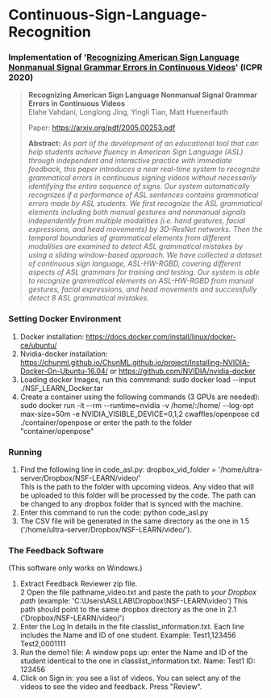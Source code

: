 # Continuous-Sign-Language-Recognition
### Implementation of '[Recognizing American Sign Language Nonmanual Signal Grammar Errors in Continuous Videos](https://arxiv.org/pdf/2005.00253.pdf)' (ICPR 2020)

> **Recognizing American Sign Language Nonmanual Signal Grammar Errors in Continuous Videos**<br>
> Elahe Vahdani, Longlong Jing, Yingli Tian, Matt Huenerfauth
>
> Paper: https://arxiv.org/pdf/2005.00253.pdf
>
> **Abstract:** *As part of the development of an educational tool that can help students achieve fluency in American Sign Language (ASL) through independent and interactive practice with immediate feedback, this paper introduces a near real-time system to recognize grammatical errors in continuous signing videos without necessarily identifying the entire sequence of signs. Our system automatically recognizes if a performance of ASL sentences contains grammatical errors made by ASL students. We first recognize the ASL grammatical elements including both manual gestures and nonmanual signals independently from multiple modalities (i.e. hand gestures, facial expressions, and head movements) by 3D-ResNet networks. Then the temporal boundaries of grammatical elements from different modalities are examined to detect ASL grammatical mistakes by using a sliding window-based approach. We have collected a dataset of continuous sign language, ASL-HW-RGBD, covering different aspects of ASL grammars for training and testing. Our system is able to recognize grammatical elements on ASL-HW-RGBD from manual gestures, facial expressions, and head movements and successfully detect 8 ASL grammatical mistakes.*


### Setting Docker Environment
1. Docker installation:
    https://docs.docker.com/install/linux/docker-ce/ubuntu/
2. Nvidia-docker installation:
    https://chunml.github.io/ChunML.github.io/project/Installing-NVIDIA-Docker-On-Ubuntu-16.04/ or https://github.com/NVIDIA/nvidia-docker
3. Loading docker Images, run this commmand:
    sudo docker load --input ./NSF_LEARN_Docker.tar
4. Create a container using the following commands (3 GPUs are needed):
    sudo docker run -it --rm --runtime=nvidia -v /home/:/home/ --log-opt max-size=50m  -e NVIDIA_VISIBLE_DEVICE=0,1,2 cwaffles/openpose
    cd ./container/openpose 
    or enter the path to the folder "container/openpose"

### Running
1. Find the following line in code_asl.py: dropbox_vid_folder = '/home/ultra-server/Dropbox/NSF-LEARN/video/'    
   This is the path to the folder with upcoming videos. Any video that will be uploaded to this folder will be processed by the code.
   The path can be changed to any dropbox folder that is synced with the machine. 
2. Enter this command to run the code: python code_asl.py
3. The CSV file will be generated in the same directory as the one in 1.5 ('/home/ultra-server/Dropbox/NSF-LEARN/video/'). 

### The Feedback Software
  (This software only works on Windows.)
1. Extract Feedback Reviewer zip file.  
2 Open the file pathname_video.txt and paste the path to *your Dropbox path* (example: 'C:\Users\ASLLAB\Dropbox\NSF-LEARN\video')
  This path should point to the same dropbox directory as the one in 2.1 ('Dropbox/NSF-LEARN/video/')
3. Enter the Log In details in the file classlist_information.txt. Each line includes the Name and ID of one student. Example:
  Test1,123456
  Test2,0001111
4. Run the demo1 file: 
  A window pops up: enter the Name and ID of the student identical to the one in classlist_information.txt. 
  Name: Test1
  ID: 123456
5. Click on Sign in: you see a list of videos. You can select any of the videos to see the video and feedback. Press "Review". 



